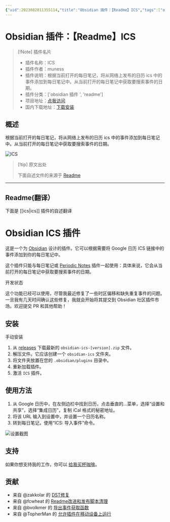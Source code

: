 ```yaml
---
{"uid":2023082011355114,"title":"Obsidian 插件：【Readme】ICS","tags":["obsidian插件","readme"],"description":"根据当前打开的每日笔记，将从网络上发布的日历ics中的事件添加到每日笔记中。从当前打开的每日笔记中获取要搜索事件的日期。","author":"AI","type":"readme","draft":false,"editable":false,"modified":20230101000000,"dg-publish":true,"permalink":"/lake-of-knowledge/10-obsidian/obsidian/readme/ics-readme/","dgPassFrontmatter":true}
---
```



# Obsidian 插件：【Readme】ICS

> [!Note] 插件名片
> - 插件名称：ICS
> - 插件作者：muness
> - 插件说明：根据当前打开的每日笔记，将从网络上发布的日历 ics 中的事件添加到每日笔记中。从当前打开的每日笔记中获取要搜索事件的日期。
> - 插件分类：['obsidian 插件 ', 'readme']
> - 项目地址：[点我访问](https://github.com/muness/obsidian-ics)
> - 国内下载地址：[下载安装](https://pkmer.cn/products/plugin/pluginMarket/?ics)

## 概述

根据当前打开的每日笔记，将从网络上发布的日历 ics 中的事件添加到每日笔记中。从当前打开的每日笔记中获取要搜索事件的日期。

![ICS](https://cdn.pkmer.cn/covers/ics.png!pkmer)

> [!tip] 原文出处
>
>下面自述文件的来源于 [Readme](https://ghproxy.net/https://raw.githubusercontent.com/muness/obsidian-ics/master/README.md)
>

---

## Readme(翻译）

下面是 [[ics\|ics]] 插件的自述翻译

# Obsidian ICS 插件

这是一个为 [Obsidian](https://obsidian.md) 设计的插件。它可以根据需要将 Google 日历 ICS 链接中的事件添加到你的每日笔记中。

这个插件只能与每日笔记或 [Periodic Notes](https://github.com/liamcain/obsidian-periodic-notes) 插件一起使用：具体来说，它会从当前打开的每日笔记中获取要搜索事件的日期。

开发状态

这个功能已经可以使用，尽管我最近修复了一些时区偏移和缺失重复事件的问题。一旦我有几天时间确认这些修复，我就会开始将其提交到 Obsidian 社区插件市场。欢迎提交 PR 和其他帮助！

## 安装

手动安装

1. 从 [releases](https://github.com/muness/obsidian-ics/releases) 下载最新的 `obsidian-ics-[version].zip` 文件。
2. 解压文件。它应该创建一个 `obsidian-ics` 文件夹。
3. 将文件夹放置在您的 `.obsidian/plugins` 目录中。
4. 重新加载插件。
5. 激活 `ICS` 插件。

## 使用方法

1. 从 Google 日历中，在左侧边栏中找到日历，点击垂直的…菜单，选择“设置和共享”，选择“集成日历”，复制 iCal 格式的秘密地址。
2. 将该 URL 输入到设置中，并设置一个日历名称。
3. 转到每日笔记，使用“ICS: 导入事件”命令。

![设置截图](https://github.com/muness/obsidian-ics/blob/master/docs/2021-08-11-22-18-21.png?raw=true)

## 支持

如果你想支持我的工作，你可以 [给我买杯咖啡](https://www.buymeacoffee.com/muness)。

## 贡献

- 来自 @zakkolar 的 [DST修复](https://github.com/muness/obsidian-ics/pull/17)
- 来自 @fcwheat 的 [Readme改进和发布脚本清理](https://github.com/muness/obsidian-ics/pull/22)
- 来自 @bvolkmer 的 [导出事件获取函数](https://github.com/muness/obsidian-ics/pull/33)
- 来自 @TopherMan 的 [允许插件在移动设备上运行](https://github.com/muness/obsidian-ics/pull/46)



